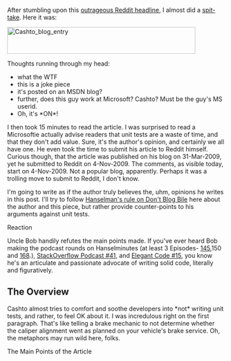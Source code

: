 <!--{Title:"Unit Testing –", PublishedOn:"2009-11-19T03:59:45", Intro:"After stumbling upon this outrageous Reddit headline, I almost did a spit-take. Here it was:        "} -->

<span>
  <p>After stumbling upon this <a href="http://www.reddit.com/r/programming/comments/a0z60/its_ok_not_to_write_unit_tests/">outrageous Reddit headline</a>, I almost did a <a href="http://en.wikipedia.org/wiki/Spit-take">spit-take</a>. Here it was:</p>
  <p>
    <a href="http://devtxt.com/blog/blogimg/UnitTesting_1098A/Cashto_blog_entry.png">
      <img style="border-bottom: 0px; border-left: 0px; display: inline; border-top: 0px; border-right: 0px" title="Cashto_blog_entry" border="0" alt="Cashto_blog_entry" src="http://devtxt.com/blog/blogimg/UnitTesting_1098A/Cashto_blog_entry_thumb.png" width="435" height="62" />
    </a>
  </p>
  <p>Thoughts running through my head:</p>
  <ul>
    <li>what the WTF</li>
    <li>this is a joke piece</li>
    <li>it's posted on an MSDN blog? </li>
    <li>further, does this guy work at Microsoft? Cashto? Must be the guy's MS userid.</li>
    <li>Oh, it's *ON*!</li>
  </ul>
  <p>I then took 15 minutes to read the article. I was surprised to read a Microsoftie actually advise readers that unit tests are a waste of time, and that they don't add value. Sure, it's the author's opinion, and certainly we all have one. He even took the time to submit his article to Reddit himself. Curious though, that the article was published on his blog on 31-Mar-2009, yet he submitted to Reddit on 4-Nov-2009. The comments, as visible today, start on 4-Nov-2009. Not a popular blog, apparently. Perhaps it was a trolling move to submit to Reddit, I don't know.</p>
  <p>I'm going to write as if the author truly believes the, uhm, opinions he writes in this post. I'll try to follow <a href="http://www.hanselman.com/blog/BlogInteresting32WaysToKeepYourBlogFromSucking.aspx">Hanselman's rule on Don't Blog Bile</a> here about the author and this piece, but rather provide counter-points to his arguments against unit tests.</p>
  <p>Reaction</p>
  <p>Uncle Bob handily refutes the main points made. If you've ever heard Bob making the podcast rounds on Hanselminutes (at least 3 Episodes- <a href="http://www.hanselminutes.com/default.aspx?showID=163">145</a>,150 and <a href="http://www.hanselminutes.com/default.aspx?showID=168">168</a>.), <a href="http://blog.stackoverflow.com/2009/02/podcast-41/">StackOverflow Podcast #41</a>, and <a href="http://elegantcode.com/2008/09/30/cast-cast-15-uncle-bob-martin/">Elegant Code #15</a>, you know he's an articulate and passionate advocate of writing solid code, literally and figuratively.</p>
  <h2>The Overview</h2>
  <p>Cashto almost tries to comfort and soothe developers into *not* writing unit tests, and rather, to feel OK about it. I was incredulous right on the first paragraph. That's like telling a brake mechanic to not determine whether the caliper alignment went as planned on your vehicle's brake service. Oh, the metaphors may run wild here, folks.</p>
  <p>The Main Points of the Article</p>
</span>